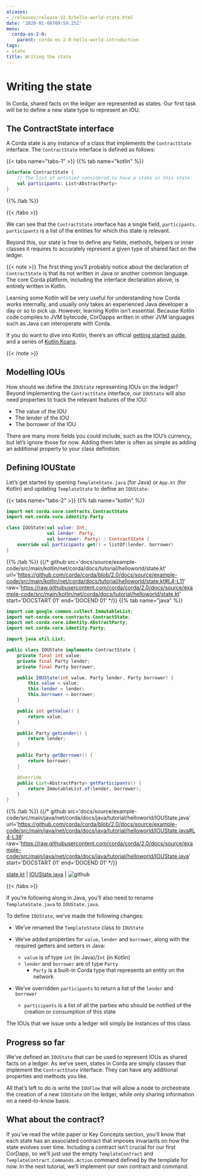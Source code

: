 ```yaml
---
aliases:
- /releases/release-V2.0/hello-world-state.html
date: '2020-01-08T09:59:25Z'
menu:
  corda-os-2-0:
    parent: corda-os-2-0-hello-world-introduction
tags:
- state
title: Writing the state
---
```





# Writing the state

In Corda, shared facts on the ledger are represented as states. Our first task will be to define a new state type to
represent an IOU.


## The ContractState interface

A Corda state is any instance of a class that implements the `ContractState` interface. The `ContractState`
interface is defined as follows:

{{< tabs name="tabs-1" >}}
{{% tab name="kotlin" %}}
```kotlin
interface ContractState {
    // The list of entities considered to have a stake in this state.
    val participants: List<AbstractParty>
}
```
{{% /tab %}}

{{< /tabs >}}

We can see that the `ContractState` interface has a single field, `participants`. `participants` is a list of the
entities for which this state is relevant.

Beyond this, our state is free to define any fields, methods, helpers or inner classes it requires to accurately
represent a given type of shared fact on the ledger.

{{< note >}}
The first thing you’ll probably notice about the declaration of `ContractState` is that its not written in Java
or another common language. The core Corda platform, including the interface declaration above, is entirely written
in Kotlin.

Learning some Kotlin will be very useful for understanding how Corda works internally, and usually only takes an
experienced Java developer a day or so to pick up. However, learning Kotlin isn’t essential. Because Kotlin code
compiles to JVM bytecode, CorDapps written in other JVM languages such as Java can interoperate with Corda.

If you do want to dive into Kotlin, there’s an official
[getting started guide](https://kotlinlang.org/docs/tutorials/), and a series of
[Kotlin Koans](https://kotlinlang.org/docs/tutorials/koans.html).

{{< /note >}}

## Modelling IOUs

How should we define the `IOUState` representing IOUs on the ledger? Beyond implementing the `ContractState`
interface, our `IOUState` will also need properties to track the relevant features of the IOU:


* The value of the IOU
* The lender of the IOU
* The borrower of the IOU

There are many more fields you could include, such as the IOU’s currency, but let’s ignore those for now. Adding them
later is often as simple as adding an additional property to your class definition.


## Defining IOUState

Let’s get started by opening `TemplateState.java` (for Java) or `App.kt` (for Kotlin) and updating
`TemplateState` to define an `IOUState`:

{{< tabs name="tabs-2" >}}
{{% tab name="kotlin" %}}
```kotlin
import net.corda.core.contracts.ContractState
import net.corda.core.identity.Party

class IOUState(val value: Int,
               val lender: Party,
               val borrower: Party) : ContractState {
    override val participants get() = listOf(lender, borrower)
}

```
{{% /tab %}}
{{/* github src='docs/source/example-code/src/main/kotlin/net/corda/docs/tutorial/helloworld/state.kt' url='https://github.com/corda/corda/blob/2.0/docs/source/example-code/src/main/kotlin/net/corda/docs/tutorial/helloworld/state.kt#L4-L11' raw='https://raw.githubusercontent.com/corda/corda/2.0/docs/source/example-code/src/main/kotlin/net/corda/docs/tutorial/helloworld/state.kt' start='DOCSTART 01' end='DOCEND 01' */}}
{{% tab name="java" %}}
```java
import com.google.common.collect.ImmutableList;
import net.corda.core.contracts.ContractState;
import net.corda.core.identity.AbstractParty;
import net.corda.core.identity.Party;

import java.util.List;

public class IOUState implements ContractState {
    private final int value;
    private final Party lender;
    private final Party borrower;

    public IOUState(int value, Party lender, Party borrower) {
        this.value = value;
        this.lender = lender;
        this.borrower = borrower;
    }

    public int getValue() {
        return value;
    }

    public Party getLender() {
        return lender;
    }

    public Party getBorrower() {
        return borrower;
    }

    @Override
    public List<AbstractParty> getParticipants() {
        return ImmutableList.of(lender, borrower);
    }
}

```
{{% /tab %}}
{{/* github src='docs/source/example-code/src/main/java/net/corda/docs/java/tutorial/helloworld/IOUState.java' url='https://github.com/corda/corda/blob/2.0/docs/source/example-code/src/main/java/net/corda/docs/java/tutorial/helloworld/IOUState.java#L4-L38' raw='https://raw.githubusercontent.com/corda/corda/2.0/docs/source/example-code/src/main/java/net/corda/docs/java/tutorial/helloworld/IOUState.java' start='DOCSTART 01' end='DOCEND 01' */}}

[state.kt](https://github.com/corda/corda/blob/release/os/2.0/docs/source/example-code/src/main/kotlin/net/corda/docs/tutorial/helloworld/state.kt) | [IOUState.java](https://github.com/corda/corda/blob/release/os/2.0/docs/source/example-code/src/main/java/net/corda/docs/java/tutorial/helloworld/IOUState.java) | ![github](/images/svg/github.svg "github")

{{< /tabs >}}

If you’re following along in Java, you’ll also need to rename `TemplateState.java` to `IOUState.java`.

To define `IOUState`, we’ve made the following changes:


* We’ve renamed the `TemplateState` class to `IOUState`
* We’ve added properties for `value`, `lender` and `borrower`, along with the required getters and setters in
Java:
    * `value` is of type `int` (in Java)/`Int` (in Kotlin)
    * `lender` and `borrower` are of type `Party`
        * `Party` is a built-in Corda type that represents an entity on the network




* We’ve overridden `participants` to return a list of the `lender` and `borrower`
    * `participants` is a list of all the parties who should be notified of the creation or consumption of this state



The IOUs that we issue onto a ledger will simply be instances of this class.


## Progress so far

We’ve defined an `IOUState` that can be used to represent IOUs as shared facts on a ledger. As we’ve seen, states in
Corda are simply classes that implement the `ContractState` interface. They can have any additional properties and
methods you like.

All that’s left to do is write the `IOUFlow` that will allow a node to orchestrate the creation of a new `IOUState`
on the ledger, while only sharing information on a need-to-know basis.


## What about the contract?

If you’ve read the white paper or Key Concepts section, you’ll know that each state has an associated contract that
imposes invariants on how the state evolves over time. Including a contract isn’t crucial for our first CorDapp, so
we’ll just use the empty `TemplateContract` and `TemplateContract.Commands.Action` command defined by the template
for now. In the next tutorial, we’ll implement our own contract and command.

